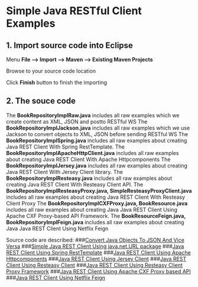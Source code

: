 # Simple Java RESTful Client Examples 


## 1. Import source code into Eclipse

Menu **File –> Import –> Maven –> Existing Maven Projects**

Browse to your source code location

Click **Finish** button to finish the importing

## 2. The souce code

The **BookRepositoryImplRaw.java** includes all raw examples which we create content as XML, JSON and postto RESTful WS
The **BookRepositoryImplJackson.java** includes all raw examples which we use Jackson to convert objects to XML, JSON before sending RESTful WS
The **BookRepositoryImplSpring.java** includes all raw examples about creating Java REST Client With Spring RestTemplate. 
The **BookRepositoryImplApacheHttpClient.java** includes all raw examples about creating Java REST Client With Apache Httpcomponents
The **BookRepositoryImplJersey.java** includes all raw examples about creating Java REST Client With Jersey Client library.
The **BookRepositoryImplResteasy.java** includes all raw examples about creating Java REST Client With Resteasy Client API.
The **BookRepositoryImplResteasyProxy.java, SimpleResteasyProxyClient.java** includes all raw examples about creating Java REST Client With Resteasy Client Proxy 
The **BookRepositoryImplCXFProxy.java, BookResource.java** includes all raw examples about creating Java Java REST Client Using Apache CXF Proxy-based API 
Framework.
The **BookResourceFeign.java, BookRepositoryImplFeign.java** includes all raw examples about creating Java Java REST Client Using Netflix Feign

Source code are described:
###[Convert Java Objects To JSON And Vice Versa](http://howtoprogram.xyz/2016/07/01/convert-java-objects-json-vice-versa/)
###[Simple Java REST Client Using java.net.URL package](http://howtoprogram.xyz/2016/07/02/simple-java-rest-client-using-java-net-url-package)
###[Java REST Client Using Spring RestTemplate](http://howtoprogram.xyz/2016/07/03/java-rest-client-using-spring-resttemplate/)
###[Java REST Client Using Apache Httpcomponents](http://howtoprogram.xyz/2016/07/04/java-rest-client-using-spring-apache-httpcomponents/)
###[Java REST Client Using Jersey Client](http://howtoprogram.xyz/2016/07/05/java-rest-client-using-jersey-client/)
###[Java REST Client Using Resteasy Client](http://howtoprogram.xyz/2016/07/12/java-rest-client-using-resteasy-client/)
###[Java REST Client Using Resteasy Client Proxy Framework](http://howtoprogram.xyz/2016/07/13/java-rest-client-using-resteasy-client-proxy-framework/)
###[Java REST Client Using Apache CXF Proxy based API](http://howtoprogram.xyz/2016/07/15/java-rest-client-using-apache-cxf-proxy-based-api/)
###[Java REST Client Using Netflix Feign](http://howtoprogram.xyz/2016/07/18/java-rest-client-using-netflix-feign/)